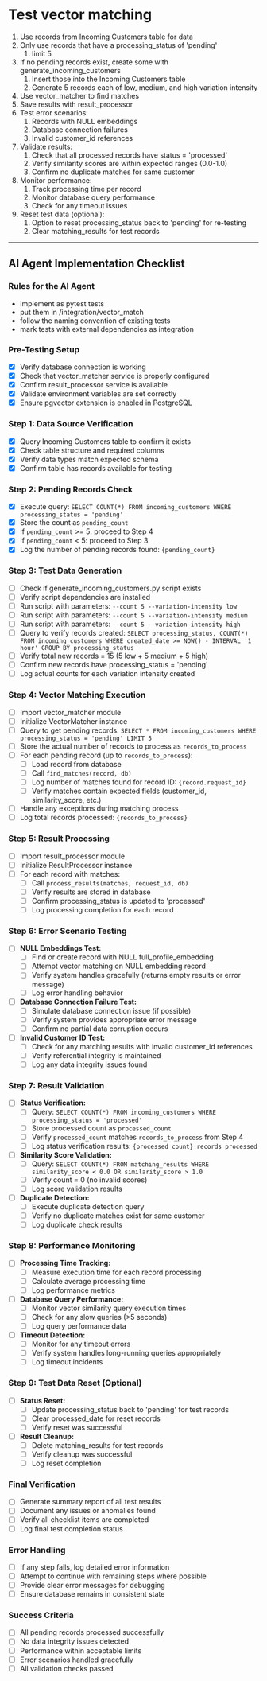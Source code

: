 # Test vector matching

1. Use records from Incoming Customers table for data
2. Only use records that have a processing_status of 'pending'
   1. limit 5
3. If no pending records exist, create some with generate_incoming_customers
   1. Insert those into the Incoming Customers table
   2. Generate 5 records each of low, medium, and high variation intensity
4. Use vector_matcher to find matches
5. Save results with result_processor
6. Test error scenarios:
   1. Records with NULL embeddings
   2. Database connection failures
   3. Invalid customer_id references
7. Validate results:
   1. Check that all processed records have status = 'processed'
   2. Verify similarity scores are within expected ranges (0.0-1.0)
   3. Confirm no duplicate matches for same customer
8. Monitor performance:
   1. Track processing time per record
   2. Monitor database query performance
   3. Check for any timeout issues
9. Reset test data (optional):
   1. Option to reset processing_status back to 'pending' for re-testing
   2. Clear matching_results for test records

---

## AI Agent Implementation Checklist

### Rules for the AI Agent

- implement as pytest tests
- put them in /integration/vector_match
- follow the naming convention of existing tests
- mark tests with external dependencies as integration

### Pre-Testing Setup

- [X] Verify database connection is working
- [X] Check that vector_matcher service is properly configured
- [X] Confirm result_processor service is available
- [X] Validate environment variables are set correctly
- [X] Ensure pgvector extension is enabled in PostgreSQL

### Step 1: Data Source Verification

- [X] Query Incoming Customers table to confirm it exists
- [X] Check table structure and required columns
- [X] Verify data types match expected schema
- [X] Confirm table has records available for testing

### Step 2: Pending Records Check

- [X] Execute query: `SELECT COUNT(*) FROM incoming_customers WHERE processing_status = 'pending'`
- [X] Store the count as `pending_count`
- [X] If `pending_count` >= 5: proceed to Step 4
- [X] If `pending_count` < 5: proceed to Step 3
- [X] Log the number of pending records found: `{pending_count}`

### Step 3: Test Data Generation

- [ ] Check if generate_incoming_customers.py script exists
- [ ] Verify script dependencies are installed
- [ ] Run script with parameters: `--count 5 --variation-intensity low`
- [ ] Run script with parameters: `--count 5 --variation-intensity medium`
- [ ] Run script with parameters: `--count 5 --variation-intensity high`
- [ ] Query to verify records created: `SELECT processing_status, COUNT(*) FROM incoming_customers WHERE created_date >= NOW() - INTERVAL '1 hour' GROUP BY processing_status`
- [ ] Verify total new records = 15 (5 low + 5 medium + 5 high)
- [ ] Confirm new records have processing_status = 'pending'
- [ ] Log actual counts for each variation intensity created

### Step 4: Vector Matching Execution

- [ ] Import vector_matcher module
- [ ] Initialize VectorMatcher instance
- [ ] Query to get pending records: `SELECT * FROM incoming_customers WHERE processing_status = 'pending' LIMIT 5`
- [ ] Store the actual number of records to process as `records_to_process`
- [ ] For each pending record (up to `records_to_process`):
  - [ ] Load record from database
  - [ ] Call `find_matches(record, db)`
  - [ ] Log number of matches found for record ID: `{record.request_id}`
  - [ ] Verify matches contain expected fields (customer_id, similarity_score, etc.)
- [ ] Handle any exceptions during matching process
- [ ] Log total records processed: `{records_to_process}`

### Step 5: Result Processing

- [ ] Import result_processor module
- [ ] Initialize ResultProcessor instance
- [ ] For each record with matches:
  - [ ] Call `process_results(matches, request_id, db)`
  - [ ] Verify results are stored in database
  - [ ] Confirm processing_status is updated to 'processed'
  - [ ] Log processing completion for each record

### Step 6: Error Scenario Testing

- [ ] **NULL Embeddings Test:**
  - [ ] Find or create record with NULL full_profile_embedding
  - [ ] Attempt vector matching on NULL embedding record
  - [ ] Verify system handles gracefully (returns empty results or error message)
  - [ ] Log error handling behavior
- [ ] **Database Connection Failure Test:**
  - [ ] Simulate database connection issue (if possible)
  - [ ] Verify system provides appropriate error message
  - [ ] Confirm no partial data corruption occurs
- [ ] **Invalid Customer ID Test:**
  - [ ] Check for any matching results with invalid customer_id references
  - [ ] Verify referential integrity is maintained
  - [ ] Log any data integrity issues found

### Step 7: Result Validation

- [ ] **Status Verification:**
  - [ ] Query: `SELECT COUNT(*) FROM incoming_customers WHERE processing_status = 'processed'`
  - [ ] Store processed count as `processed_count`
  - [ ] Verify `processed_count` matches `records_to_process` from Step 4
  - [ ] Log status verification results: `{processed_count} records processed`
- [ ] **Similarity Score Validation:**
  - [ ] Query: `SELECT COUNT(*) FROM matching_results WHERE similarity_score < 0.0 OR similarity_score > 1.0`
  - [ ] Verify count = 0 (no invalid scores)
  - [ ] Log score validation results
- [ ] **Duplicate Detection:**
  - [ ] Execute duplicate detection query
  - [ ] Verify no duplicate matches exist for same customer
  - [ ] Log duplicate check results

### Step 8: Performance Monitoring

- [ ] **Processing Time Tracking:**
  - [ ] Measure execution time for each record processing
  - [ ] Calculate average processing time
  - [ ] Log performance metrics
- [ ] **Database Query Performance:**
  - [ ] Monitor vector similarity query execution times
  - [ ] Check for any slow queries (>5 seconds)
  - [ ] Log query performance data
- [ ] **Timeout Detection:**
  - [ ] Monitor for any timeout errors
  - [ ] Verify system handles long-running queries appropriately
  - [ ] Log timeout incidents

### Step 9: Test Data Reset (Optional)

- [ ] **Status Reset:**
  - [ ] Update processing_status back to 'pending' for test records
  - [ ] Clear processed_date for reset records
  - [ ] Verify reset was successful
- [ ] **Result Cleanup:**
  - [ ] Delete matching_results for test records
  - [ ] Verify cleanup was successful
  - [ ] Log reset completion

### Final Verification

- [ ] Generate summary report of all test results
- [ ] Document any issues or anomalies found
- [ ] Verify all checklist items are completed
- [ ] Log final test completion status

### Error Handling

- [ ] If any step fails, log detailed error information
- [ ] Attempt to continue with remaining steps where possible
- [ ] Provide clear error messages for debugging
- [ ] Ensure database remains in consistent state

### Success Criteria

- [ ] All pending records processed successfully
- [ ] No data integrity issues detected
- [ ] Performance within acceptable limits
- [ ] Error scenarios handled gracefully
- [ ] All validation checks passed
